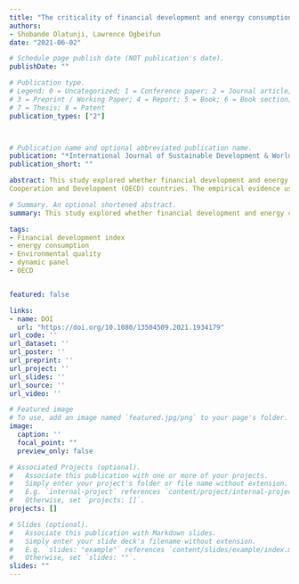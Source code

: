 ```yaml
---
title: "The criticality of financial development and energy consumption for environmental sustainability in OECD countries: Evidence from dynamic panel anaylsis"
authors:
- Shobande Olatunji, Lawrence Ogbeifun
date: "2021-06-02"

# Schedule page publish date (NOT publication's date).
publishDate: ""

# Publication type.
# Legend: 0 = Uncategorized; 1 = Conference paper; 2 = Journal article;
# 3 = Preprint / Working Paper; 4 = Report; 5 = Book; 6 = Book section;
# 7 = Thesis; 8 = Patent
publication_types: ["2"]



# Publication name and optional abbreviated publication name.
publication: "*International Journal of Sustainable Development & World Ecology*"
publication_short: ""

abstract: This study explored whether financial development and energy consumption affect environmental sustainability in Organization for Economic 
Cooperation and Development (OECD) countries. The empirical evidence used in this study was based on the standard fixed effects and the Arellano-Bover/Bundell Bond dynamic panel approach. Our empirical results demonstrated the importance of a financial development index and energy efficiency for reducing carbon  emissions and promoting sustainability in the OECD. The mechanism through which financial development affects carbon emissions has been identified as energy  consumption and foreign direct investment. Our study recommends that financial development be prioritised alongside investments in energy efficiency to promote environmental sustainability.

# Summary. An optional shortened abstract.
summary: This study explored whether financial development and energy consumption affect environmental sustainability in Organization for Economic  Cooperation and Development (OECD) countries. The empirical evidence used in this study was based on the standard fixed effects and the Arellano-Bover/Bundell Bond dynamic panel approach. Our empirical results demonstrated the importance of a financial development index and energy efficiency for reducing carbon  emissions and promoting sustainability in the OECD. The mechanism through which financial development affects carbon emissions has been identified as energy consumption and foreign direct investment. Our study recommends that financial development be prioritised alongside investments in energy efficiency to promote environmental sustainability.

tags:
- Financial development index
- energy consumption
- Environmental quality
- dynamic panel
- OECD


featured: false

links:
- name: DOI
  url: "https://doi.org/10.1080/13504509.2021.1934179"
url_code: ''
url_dataset: ''
url_poster: ''
url_preprint: ''
url_project: ''
url_slides: ''
url_source: ''
url_video: ''

# Featured image
# To use, add an image named `featured.jpg/png` to your page's folder. 
image:
  caption: ''
  focal_point: ""
  preview_only: false

# Associated Projects (optional).
#   Associate this publication with one or more of your projects.
#   Simply enter your project's folder or file name without extension.
#   E.g. `internal-project` references `content/project/internal-project/index.md`.
#   Otherwise, set `projects: []`.
projects: []

# Slides (optional).
#   Associate this publication with Markdown slides.
#   Simply enter your slide deck's filename without extension.
#   E.g. `slides: "example"` references `content/slides/example/index.md`.
#   Otherwise, set `slides: ""`.
slides: ""
---
```

